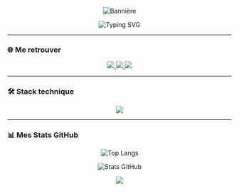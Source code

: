 <!-- Bannière minimaliste -->
<p align="center">
  <img src="https://capsule-render.vercel.app/api?type=waving&color=0A66C2&height=150&section=header&text=Bastien%20Esquiros&fontSize=40&fontColor=ffffff&animation=fadeIn" alt="Bannière" />
</p>

<!-- Animation Typing -->
<p align="center">
  <img src="https://readme-typing-svg.herokuapp.com?font=Fira+Code&size=22&pause=1000&color=0A66C2&center=true&vCenter=true&width=500&lines=Développeur+Java+☕;Crafting+Clean+%26+Scalable+Code;Toujours+prêt+pour+de+nouveaux+d%C3%A9fis" alt="Typing SVG" />
</p>

---

### 🌐 Me retrouver
<p align="center">
  <a href="https://www.linkedin.com/in/bastienesquiros/">
    <img src="https://img.shields.io/badge/-LinkedIn-0A66C2?style=for-the-badge&logo=linkedin&logoColor=white" />
  </a>
  <a href="mailto:bastien.esquiros@hotmail.com">
    <img src="https://img.shields.io/badge/-Email-D14836?style=for-the-badge&logo=gmail&logoColor=white" />
  </a>
  <a href="https://github.com/bastienesquiros">
    <img src="https://img.shields.io/badge/-GitHub-181717?style=for-the-badge&logo=github&logoColor=white" />
  </a>
</p>

---

### 🛠️ Stack technique
<p align="center">
  <img src="https://skillicons.dev/icons?i=java,spring,postgres,docker,git,github,linux&theme=light" />
</p>

---

### 📊 Mes Stats GitHub
<p align="center">
  <img src="https://github-readme-stats.vercel.app/api/top-langs?username=bastienesquiros&show_icons=true&theme=transparent&layout=compact" alt="Top Langs" />
</p>

<p align="center">
  <img src="https://github-readme-stats.vercel.app/api?username=bastienesquiros&show_icons=true&theme=transparent" alt="Stats GitHub" />
</p>

<!-- Footer -->
<p align="center">
  <img src="https://capsule-render.vercel.app/api?type=waving&color=0A66C2&height=100&section=footer" />
</p>
